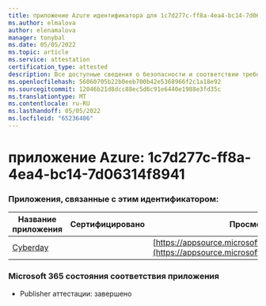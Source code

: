 ```yaml
---
title: приложение Azure идентификатора для 1c7d277c-ff8a-4ea4-bc14-7d06314f8941
ms.author: elmalova
author: elenamalova
manager: tonybal
ms.date: 05/05/2022
ms.topic: article
ms.service: attestation
certification_type: attested
description: Все доступные сведения о безопасности и соответствии требованиям для 1c7d277c-ff8a-4ea4-bc14-7d06314f8941.
ms.openlocfilehash: 56060705b22b0eeb700b42e5368966f2c1a18e92
ms.sourcegitcommit: 12046b21d8dcc88ec5d6c91e6440e1988e3fd35c
ms.translationtype: MT
ms.contentlocale: ru-RU
ms.lasthandoff: 05/05/2022
ms.locfileid: "65236406"
---
```

# <a name="azure-app-id-1c7d277c-ff8a-4ea4-bc14-7d06314f8941"></a>приложение Azure: 1c7d277c-ff8a-4ea4-bc14-7d06314f8941


### <a name="apps-associated-with-this-id"></a>Приложения, связанные с этим идентификатором:
| **Название приложения** | **Сертифицировано** | **Просмотр в AppSource** |
|--------------|---------------|-----------------------|
| [Cyberday](../forward/WA200001774.md) |  | [https://appsource.microsoft.com/product/office/WA200001774](https://appsource.microsoft.com/product/office/WA200001774) |

### <a name="microsoft-365-app-compliance-status"></a>Microsoft 365 состояния соответствия приложения
- Publisher аттестации: завершено
